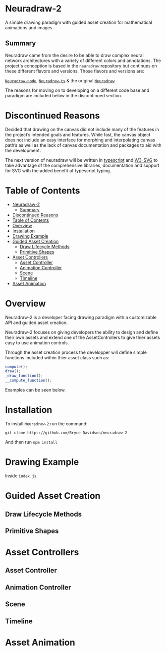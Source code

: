 # Neuradraw-2

A simple drawing paradigm with guided asset creation for mathematical animations and images.

## Summary

Neuradraw came from the desire to be able to draw complex neural network architectures with a variety of different colors and annotations. The project's conception is based in the `neuradraw` repository but continues on these different flavors and versions. Those flavors and versions are:

[`Neuradraw-node`](https://github.com/Bryce-Davidson/neuradraw-node), [`Neuradraw-ts`](https://github.com/Bryce-Davidson/neuradraw-ts) & the original [`Neuradraw`](https://github.com/Bryce-Davidson/neuradraw)

The reasons for moving on to developing on a different code base and paradigm are included below in the discontinued section.

# Discontinued Reasons

Decided that drawing on the canvas did not include many of the features in the project’s intended goals and features. While fast, the canvas object does not include an easy interface for morphing and interpolating canvas path’s as well as the lack of canvas documentation and packages to aid with the development. 

The next version of neuradraw will be written in [typescript](https://www.typescriptlang.org/) and [W3-SVG](https://www.w3.org/TR/SVG2/) to take advantage of the comprehensive libraries, documentation and support for SVG with the added benefit of typescript typing.


# Table of Contents

- [Neuradraw-2](#neuradraw-2)
  - [Summary](#summary)
- [Discontinued Reasons](#discontinued-reasons)
- [Table of Contents](#table-of-contents)
- [Overview](#overview)
- [Installation](#installation)
- [Drawing Example](#drawing-example)
- [Guided Asset Creation](#guided-asset-creation)
  - [Draw Lifecycle Methods](#draw-lifecycle-methods)
  - [Primitive Shapes](#primitive-shapes)
- [Asset Controllers](#asset-controllers)
  - [Asset Controller](#asset-controller)
  - [Animation Controller](#animation-controller)
  - [Scene](#scene)
  - [Timeline](#timeline)
- [Asset Animation](#asset-animation)

# Overview

Neuradraw-2 is a developer facing drawing paradigm with a customizable API and guided asset creation.


Neuradraw-2 focuses on giving developers the ability to design and define their own assets and extend one of the AssetControllers to give thier assets easy to use animation controls.

Through the asset creation process the developper will define simple functions included within thier asset class such as:


```javascript
compute();
draw();
_draw_function();
__compute_function();
```
Examples can be seen below.

# Installation

To install `Neuradraw-2` run the command:

`git clone https://github.com/Bryce-Davidson/neuradraw-2`

And then run `npm install`

# Drawing Example

Inside `index.js`

# Guided Asset Creation
## Draw Lifecycle Methods
## Primitive Shapes
# Asset Controllers
## Asset Controller
## Animation Controller
## Scene
## Timeline
# Asset Animation
